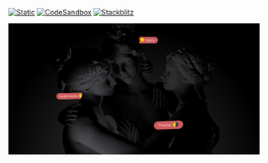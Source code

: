 [![Static](https://img.shields.io/badge/demo-%23646CFF.svg?logo=html5&logoColor=white)](https://pmndrs.github.io/examples/the-three-graces)
[![CodeSandbox](https://img.shields.io/badge/codesandbox-040404?logo=codesandbox&logoColor=DBDBDB)](https://codesandbox.io/s/github/pmndrs/examples/tree/main/apps/the-three-graces)
[![Stackblitz](https://img.shields.io/badge/stackblitz-fff?logo=Stackblitz&logoColor=1389FD)](https://stackblitz.com/github/pmndrs/examples/tree/main/apps/the-three-graces)

![](thumbnail.png)

